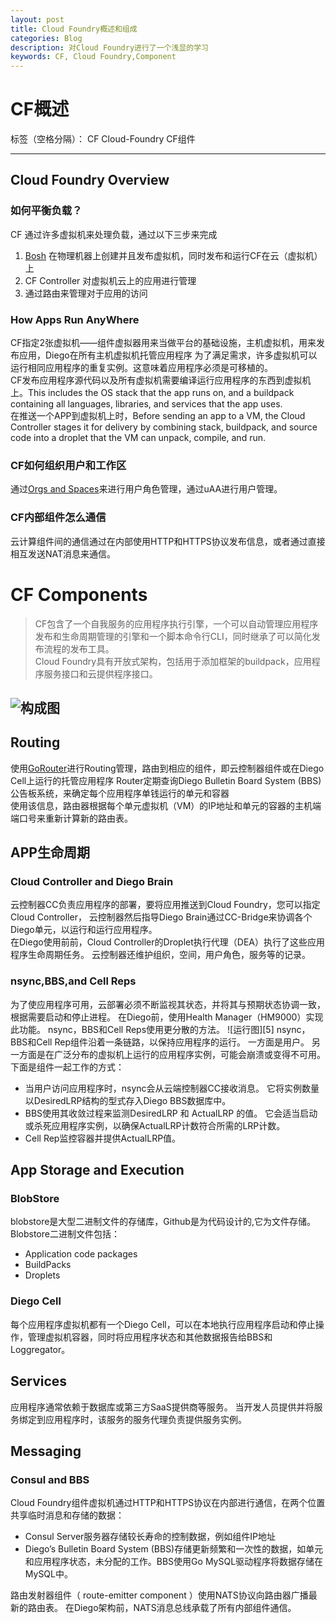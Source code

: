 ```yaml
---
layout: post
title: Cloud Foundry概述和组成
categories: Blog
description: 对Cloud Foundry进行了一个浅显的学习
keywords: CF, Cloud Foundry,Component
---
```

# CF概述

标签（空格分隔）： CF Cloud-Foundry CF组件

---

## Cloud Foundry Overview
### 如何平衡负载？
CF 通过许多虚拟机来处理负载，通过以下三步来完成

 1. [Bosh][1] 在物理机器上创建并且发布虚拟机，同时发布和运行CF在云（虚拟机）上
 2. CF Controller 对虚拟机云上的应用进行管理 
 3. 通过路由来管理对于应用的访问

### How Apps Run AnyWhere  

CF指定2张虚拟机——组件虚拟器用来当做平台的基础设施，主机虚拟机，用来发布应用，Diego在所有主机虚拟机托管应用程序
为了满足需求，许多虚拟机可以运行相同应用程序的重复实例。这意味着应用程序必须是可移植的。  
CF发布应用程序源代码以及所有虚拟机需要编译运行应用程序的东西到虚拟机上。This includes the OS stack that the app runs on, and a buildpack containing all languages, libraries, and services that the app uses.  
在推送一个APP到虚拟机上时，Before sending an app to a VM, the Cloud Controller stages it for delivery by combining stack, buildpack, and source code into a droplet that the VM can unpack, compile, and run. 

### CF如何组织用户和工作区  

通过[Orgs and Spaces][2]来进行用户角色管理，通过uAA进行用户管理。

### CF内部组件怎么通信

云计算组件间的通信通过在内部使用HTTP和HTTPS协议发布信息，或者通过直接相互发送NAT消息来通信。 

# CF Components

> CF包含了一个自我服务的应用程序执行引擎，一个可以自动管理应用程序发布和生命周期管理的引擎和一个脚本命令行CLI，同时继承了可以简化发布流程的发布工具。  
Cloud Foundry具有开放式架构，包括用于添加框架的buildpack，应用程序服务接口和云提供程序接口。

![构成图][3]
---

## Routing
使用[GoRouter][4]进行Routing管理，路由到相应的组件，即云控制器组件或在Diego Cell上运行的托管应用程序 Router定期查询Diego Bulletin Board System (BBS)公告板系统，来确定每个应用程序单钱运行的单元和容器  
使用该信息，路由器根据每个单元虚拟机（VM）的IP地址和单元的容器的主机端端口号来重新计算新的路由表。  

## APP生命周期  

### Cloud Controller and Diego Brain
云控制器CC负责应用程序的部署，要将应用推送到Cloud Foundry，您可以指定Cloud Controller， 云控制器然后指导Diego Brain通过CC-Bridge来协调各个Diego单元，以运行和运行应用程序。  
在Diego使用前前，Cloud Controller的Droplet执行代理（DEA）执行了这些应用程序生命周期任务。
云控制器还维护组织，空间，用户角色，服务等的记录。  
### nsync,BBS,and Cell Reps
为了使应用程序可用，云部署必须不断监视其状态，并将其与预期状态协调一致，根据需要启动和停止进程。 在Diego前，使用Health Manager（HM9000）实现此功能。 nsync，BBS和Cell Reps使用更分散的方法。
![运行图][5]
nsync，BBS和Cell Rep组件沿着一条链路，以保持应用程序的运行。 一方面是用户。 另一方面是在广泛分布的虚拟机上运行的应用程序实例，可能会崩溃或变得不可用。  
下面是组件一起工作的方式：

 - 当用户访问应用程序时，nsync会从云端控制器CC接收消息。 它将实例数量以DesiredLRP结构的型式存入Diego BBS数据库中。 
 - BBS使用其收敛过程来监测DesiredLRP 和 ActualLRP 的值。 它会适当启动或杀死应用程序实例，以确保ActualLRP计数符合所需的LRP计数。
 - Cell Rep监控容器并提供ActualLRP值。  
   
## App Storage and Execution
### BlobStore
blobstore是大型二进制文件的存储库，Github是为代码设计的,它为文件存储。 Blobstore二进制文件包括：  

 - Application code packages
 - BuildPacks
 - Droplets

### Diego Cell
每个应用程序虚拟机都有一个Diego Cell，可以在本地执行应用程序启动和停止操作，管理虚拟机容器，同时将应用程序状态和其他数据报告给BBS和Loggregator。  

## Services 
应用程序通常依赖于数据库或第三方SaaS提供商等服务。 当开发人员提供并将服务绑定到应用程序时，该服务的服务代理负责提供服务实例。

## Messaging
### Consul and BBS
Cloud Foundry组件虚拟机通过HTTP和HTTPS协议在内部进行通信，在两个位置共享临时消息和存储的数据：

 - Consul Server服务器存储较长寿命的控制数据，例如组件IP地址
 - Diego’s Bulletin Board System (BBS)存储更新频繁和一次性的数据，如单元和应用程序状态，未分配的工作。BBS使用Go MySQL驱动程序将数据存储在MySQL中。
  
路由发射器组件（ route-emitter component ）使用NATS协议向路由器广播最新的路由表。 在Diego架构前，NATS消息总线承载了所有内部组件通信。

 
  [1]: http://bosh.io
  [2]: https://docs.cloudfoundry.org/concepts/roles.html
  [3]: https://docs.cloudfoundry.org/concepts/images/cf_architecture_block.png
  [4]: https://docs.cloudfoundry.org/concepts/architecture/router.html
  [4]: https://docs.cloudfoundry.org/concepts/images/diego/app-monitor-sync-diego.png
